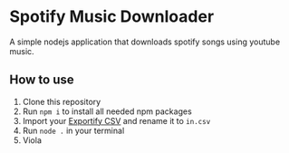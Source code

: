 # Spotify Music Downloader
A simple nodejs application that downloads spotify songs using youtube music.
## How to use
1. Clone this repository
2. Run `npm i` to install all needed npm packages
3. Import your [Exportify CSV](https://exportify.app/) and rename it to `in.csv`
4. Run `node .` in your terminal
5. Viola
